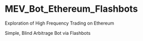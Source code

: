 # MEV_Bot_Ethereum_Flashbots
Exploration of High Frequency Trading on Ethereum

Simple, Blind Arbitrage Bot via Flashbots
